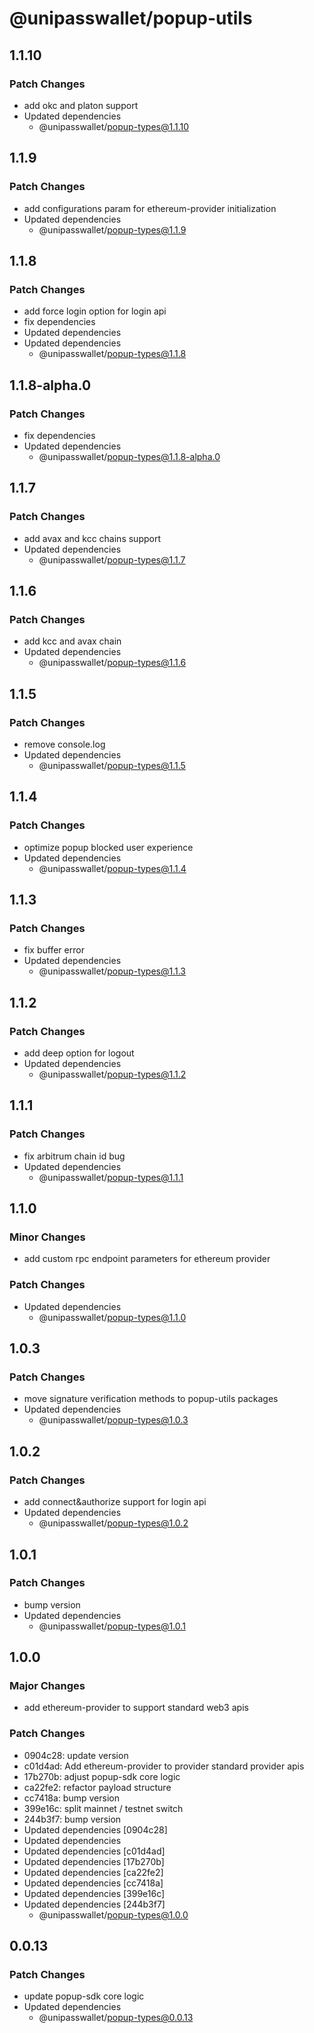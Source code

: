 # @unipasswallet/popup-utils

## 1.1.10

### Patch Changes

- add okc and platon support
- Updated dependencies
  - @unipasswallet/popup-types@1.1.10

## 1.1.9

### Patch Changes

- add configurations param for ethereum-provider initialization
- Updated dependencies
  - @unipasswallet/popup-types@1.1.9

## 1.1.8

### Patch Changes

- add force login option for login api
- fix dependencies
- Updated dependencies
- Updated dependencies
  - @unipasswallet/popup-types@1.1.8

## 1.1.8-alpha.0

### Patch Changes

- fix dependencies
- Updated dependencies
  - @unipasswallet/popup-types@1.1.8-alpha.0

## 1.1.7

### Patch Changes

- add avax and kcc chains support
- Updated dependencies
  - @unipasswallet/popup-types@1.1.7

## 1.1.6

### Patch Changes

- add kcc and avax chain
- Updated dependencies
  - @unipasswallet/popup-types@1.1.6

## 1.1.5

### Patch Changes

- remove console.log
- Updated dependencies
  - @unipasswallet/popup-types@1.1.5

## 1.1.4

### Patch Changes

- optimize popup blocked user experience
- Updated dependencies
  - @unipasswallet/popup-types@1.1.4

## 1.1.3

### Patch Changes

- fix buffer error
- Updated dependencies
  - @unipasswallet/popup-types@1.1.3

## 1.1.2

### Patch Changes

- add deep option for logout
- Updated dependencies
  - @unipasswallet/popup-types@1.1.2

## 1.1.1

### Patch Changes

- fix arbitrum chain id bug
- Updated dependencies
  - @unipasswallet/popup-types@1.1.1

## 1.1.0

### Minor Changes

- add custom rpc endpoint parameters for ethereum provider

### Patch Changes

- Updated dependencies
  - @unipasswallet/popup-types@1.1.0

## 1.0.3

### Patch Changes

- move signature verification methods to popup-utils packages
- Updated dependencies
  - @unipasswallet/popup-types@1.0.3

## 1.0.2

### Patch Changes

- add connect&authorize support for login api
- Updated dependencies
  - @unipasswallet/popup-types@1.0.2

## 1.0.1

### Patch Changes

- bump version
- Updated dependencies
  - @unipasswallet/popup-types@1.0.1

## 1.0.0

### Major Changes

- add ethereum-provider to support standard web3 apis

### Patch Changes

- 0904c28: update version
- c01d4ad: Add ethereum-provider to provider standard provider apis
- 17b270b: adjust popup-sdk core logic
- ca22fe2: refactor payload structure
- cc7418a: bump version
- 399e16c: split mainnet / testnet switch
- 244b3f7: bump version
- Updated dependencies [0904c28]
- Updated dependencies
- Updated dependencies [c01d4ad]
- Updated dependencies [17b270b]
- Updated dependencies [ca22fe2]
- Updated dependencies [cc7418a]
- Updated dependencies [399e16c]
- Updated dependencies [244b3f7]
  - @unipasswallet/popup-types@1.0.0

## 0.0.13

### Patch Changes

- update popup-sdk core logic
- Updated dependencies
  - @unipasswallet/popup-types@0.0.13
